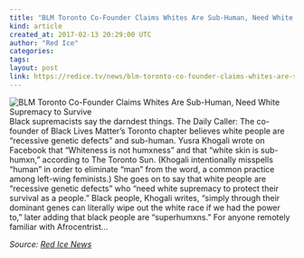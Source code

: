 ```yaml
---
title: "BLM Toronto Co-Founder Claims Whites Are Sub-Human, Need White Supremacy to Survive"
kind: article
created_at: 2017-02-13 20:29:00 UTC
author: "Red Ice"
categories: 
tags: 
layout: post
link: https://redice.tv/news/blm-toronto-co-founder-claims-whites-are-sub-human-need-white-supremacy-to-survive
---
```



<!--
   BLM Toronto Co-Founder Claims Whites Are Sub-Human, Need White Supremacy to Survive             # => "I Made a Pretty Gem - Planet.rb"
   https://redice.tv/news/blm-toronto-co-founder-claims-whites-are-sub-human-need-white-supremacy-to-survive               # => "http://poteland.com/blog/i-made-a-pretty-gem-planet-dot-rb/"
   2017-02-13 20:29:00 UTC              # => "2012-04-14 05:17:00 UTC"
   &lt;img align=&quot;left&quot; alt=&quot;BLM Toronto Co-Founder Claims Whites Are Sub-Human, Need White Supremacy to Survive&quot; src=&quot;https://rdice.net/a/c/n/17/02132122-BLM%20toronto10.9cd7b47f.jpg&quot;&gt; Black supremacists say the darndest things. The Daily Caller: The co-founder of Black Lives Matter’s Toronto chapter believes white people are “recessive genetic defects” and sub-human. Yusra Khogali wrote on Facebook that “Whiteness is not humxness” and that “white skin is sub-humxn,” according to The Toronto Sun. (Khogali intentionally misspells “human” in order to eliminate “man” from the word, a common practice among left-wing feminists.) She goes on to say that white people are “recessive genetic defects” who “need white supremacy to protect their survival as a people.” Black people, Khogali writes, “simply through their dominant genes can literally wipe out the white race if we had the power to,” later adding that black people are “superhumxns.” For anyone remotely familiar with Afrocentrist…           # => "I’ve been hurting to write this ever since we had the idea of creating a Planet for Cubox..." (Continued)
   Red Ice News              # => "This is where I tell you stuff"
   red-ice-news              # => "this-is-where-i-tell-you-stuff"
   https://redice.tv/news               # => "http://poteland.com/articles"
           # => "programming planet"
                 # => "go ruby jekyll"
                 # => "http://poteland.com/images/site-logo.png"
   Red Ice                 # => "Pablo Astigarraga"
                   # => "poteland"
   http://twitter.com/            # => "http://twitter.com/poteland" -->
<img align="left" alt="BLM Toronto Co-Founder Claims Whites Are Sub-Human, Need White Supremacy to Survive" src="https://rdice.net/a/c/n/17/02132122-BLM%20toronto10.9cd7b47f.jpg"> Black supremacists say the darndest things. The Daily Caller: The co-founder of Black Lives Matter’s Toronto chapter believes white people are “recessive genetic defects” and sub-human. Yusra Khogali wrote on Facebook that “Whiteness is not humxness” and that “white skin is sub-humxn,” according to The Toronto Sun. (Khogali intentionally misspells “human” in order to eliminate “man” from the word, a common practice among left-wing feminists.) She goes on to say that white people are “recessive genetic defects” who “need white supremacy to protect their survival as a people.” Black people, Khogali writes, “simply through their dominant genes can literally wipe out the white race if we had the power to,” later adding that black people are “superhumxns.” For anyone remotely familiar with Afrocentrist…<div class="">
    <i>Source: <a href="https://redice.tv/news">Red Ice News</a></i>
</div>
